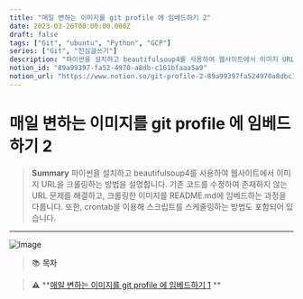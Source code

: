 ```yaml
---
title: "매일 변하는 이미지를 git profile 에 임베드하기 2"
date: 2023-03-26T00:00:00.000Z
draft: false
tags: ["Git", "ubuntu", "Python", "GCP"]
series: ["Git", "진심글쓰기"]
description: "파이썬을 설치하고 beautifulsoup4를 사용하여 웹사이트에서 이미지 URL을 크롤링하는 방법을 설명합니다. 기존 코드를 수정하여 존재하지 않는 URL 문제를 해결하고, 크롤링한 이미지를 README.md에 임베드하는 과정을 다룹니다. 또한, crontab을 이용해 스크립트를 스케줄링하는 방법도 포함되어 있습니다."
notion_id: "89a99397-fa52-4970-a8db-c161bfaaa5a9"
notion_url: "https://www.notion.so/git-profile-2-89a99397fa524970a8dbc161bfaaa5a9"
---
```


# 매일 변하는 이미지를 git profile 에 임베드하기 2

> **Summary**
> 파이썬을 설치하고 beautifulsoup4를 사용하여 웹사이트에서 이미지 URL을 크롤링하는 방법을 설명합니다. 기존 코드를 수정하여 존재하지 않는 URL 문제를 해결하고, 크롤링한 이미지를 README.md에 임베드하는 과정을 다룹니다. 또한, crontab을 이용해 스크립트를 스케줄링하는 방법도 포함되어 있습니다.

---


![Image](https://github.blog/wp-content/uploads/2020/08/87471037-50ad3c80-c5e3-11ea-9f1b-7963f4615b28.png?fit=1200,630)

> 📚 **목차**

> ⚠️ **[매일 변하는 이미지를 git profile 에 임베드하기 1](https://www.notion.so/c2f950c741a8429b9d7bdfc4cc470d67) **


